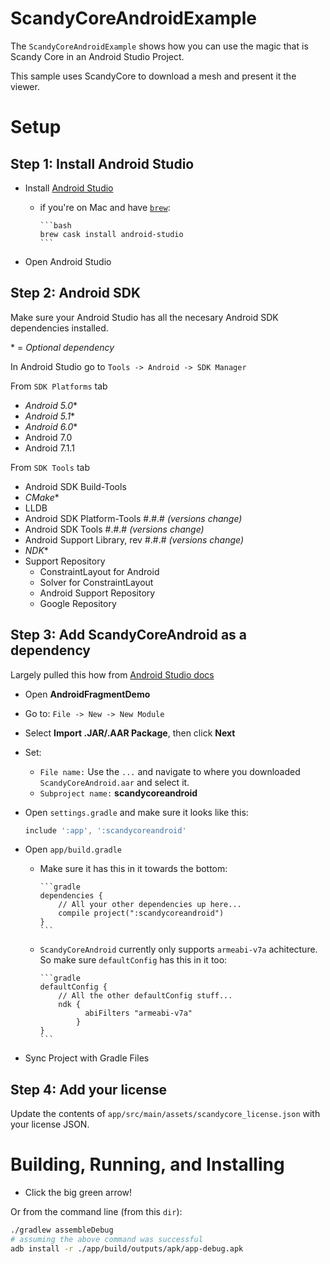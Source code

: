 # ScandyCoreAndroidExample
The `ScandyCoreAndroidExample` shows how you can use the magic that is Scandy Core in an Android Studio Project.

This sample uses ScandyCore to download a mesh and present it the viewer.

# Setup
## Step 1: Install Android Studio

* Install [Android Studio](https://developer.android.com/studio/index.html)
  * if you're on Mac and have [`brew`](http://brew.sh/):

        ```bash
        brew cask install android-studio
        ```
* Open Android Studio

## Step 2: Android SDK

Make sure your Android Studio has all the necesary Android SDK dependencies installed.

\* = *Optional dependency*

In Android Studio go to `Tools -> Android -> SDK Manager`

From `SDK Platforms` tab

* *Android 5.0**
* *Android 5.1**
* *Android 6.0**
* Android 7.0
* Android 7.1.1

From `SDK Tools` tab

* Android SDK Build-Tools
* *CMake**
* LLDB
* Android SDK Platform-Tools #.#.# *(versions change)*
* Android SDK Tools #.#.# *(versions change)*
* Android Support Library, rev #.#.# *(versions change)*
* *NDK**
* Support Repository
  * ConstraintLayout for Android
  * Solver for ConstraintLayout
  * Android Support Repository
  * Google Repository




## Step 3: Add ScandyCoreAndroid as a dependency
Largely pulled this how from [Android Studio docs](https://developer.android.com/studio/projects/android-library.html#AddDependency)

* Open **AndroidFragmentDemo**
* Go to: `File -> New -> New Module`
* Select **Import .JAR/.AAR Package**, then click **Next**
* Set:
  * `File name:` Use the `...` and navigate to where you downloaded `ScandyCoreAndroid.aar` and select it.
  * `Subproject name:` **scandycoreandroid**
* Open `settings.gradle` and make sure it looks like this:

    ```gradle
    include ':app', ':scandycoreandroid'
    ```
* Open `app/build.gradle`
  * Make sure it has this in it towards the bottom:

        ```gradle
        dependencies {
            // All your other dependencies up here...
            compile project(":scandycoreandroid")
        }
        ```
  * `ScandyCoreAndroid` currently only supports `armeabi-v7a` achitecture. So make sure `defaultConfig` has this in it too:

        ```gradle
        defaultConfig {
            // All the other defaultConfig stuff...
            ndk {
                  abiFilters "armeabi-v7a"
                }
        }
        ```
* Sync Project with Gradle Files

## Step 4: Add your license

Update the contents of `app/src/main/assets/scandycore_license.json` with your license JSON.

# Building, Running, and Installing

* Click the big green arrow!

Or from the command line (from this `dir`):

```bash
./gradlew assembleDebug
# assuming the above command was successful
adb install -r ./app/build/outputs/apk/app-debug.apk
```
